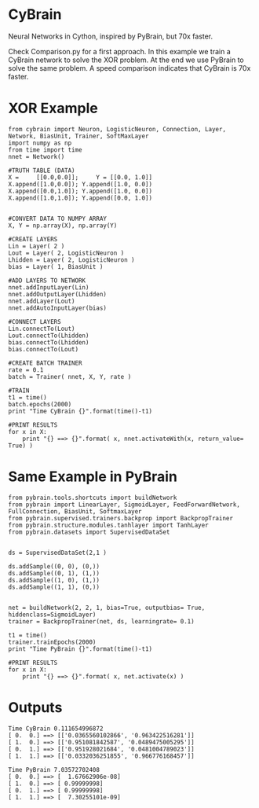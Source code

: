 CyBrain
=======

Neural Networks in Cython, inspired by PyBrain, but 70x faster.

Check Comparison.py for a first approach. In this example we train a CyBrain network to solve the XOR problem. At the end we use PyBrain to solve the same problem. A speed comparison indicates that CyBrain is 70x faster.

XOR Example
===========

    from cybrain import Neuron, LogisticNeuron, Connection, Layer, Network, BiasUnit, Trainer, SoftMaxLayer
    import numpy as np
    from time import time
    nnet = Network()
    
    #TRUTH TABLE (DATA)
    X =     [[0.0,0.0]];     Y = [[0.0, 1.0]]
    X.append([1.0,0.0]); Y.append([1.0, 0.0])
    X.append([0.0,1.0]); Y.append([1.0, 0.0])
    X.append([1.0,1.0]); Y.append([0.0, 1.0])
    
    
    #CONVERT DATA TO NUMPY ARRAY
    X, Y = np.array(X), np.array(Y)
    
    #CREATE LAYERS
    Lin = Layer( 2 )
    Lout = Layer( 2, LogisticNeuron )
    Lhidden = Layer( 2, LogisticNeuron )
    bias = Layer( 1, BiasUnit )
    
    #ADD LAYERS TO NETWORK
    nnet.addInputLayer(Lin)
    nnet.addOutputLayer(Lhidden)
    nnet.addLayer(Lout)
    nnet.addAutoInputLayer(bias)
    
    #CONNECT LAYERS
    Lin.connectTo(Lout)
    Lout.connectTo(Lhidden)
    bias.connectTo(Lhidden)
    bias.connectTo(Lout)
    
    #CREATE BATCH TRAINER
    rate = 0.1
    batch = Trainer( nnet, X, Y, rate )
    
    #TRAIN
    t1 = time()
    batch.epochs(2000)
    print "Time CyBrain {}".format(time()-t1)
    
    #PRINT RESULTS
    for x in X:
        print "{} ==> {}".format( x, nnet.activateWith(x, return_value= True) )



Same Example in PyBrain
========================

    from pybrain.tools.shortcuts import buildNetwork
    from pybrain import LinearLayer, SigmoidLayer, FeedForwardNetwork, FullConnection, BiasUnit, SoftmaxLayer
    from pybrain.supervised.trainers.backprop import BackpropTrainer
    from pybrain.structure.modules.tanhlayer import TanhLayer
    from pybrain.datasets import SupervisedDataSet
    
    
    ds = SupervisedDataSet(2,1 )
    
    ds.addSample((0, 0), (0,))
    ds.addSample((0, 1), (1,))
    ds.addSample((1, 0), (1,))
    ds.addSample((1, 1), (0,))
    
    
    net = buildNetwork(2, 2, 1, bias=True, outputbias= True, hiddenclass=SigmoidLayer)
    trainer = BackpropTrainer(net, ds, learningrate= 0.1)
    
    t1 = time()
    trainer.trainEpochs(2000)
    print "Time PyBrain {}".format(time()-t1)
    
    #PRINT RESULTS
    for x in X:
        print "{} ==> {}".format( x, net.activate(x) )


Outputs
=======

    Time CyBrain 0.111654996872
    [ 0.  0.] ==> [['0.0365560102866', '0.963422516281']]
    [ 1.  0.] ==> [['0.951081842587', '0.0489475005295']]
    [ 0.  1.] ==> [['0.951928021684', '0.0481004789023']]
    [ 1.  1.] ==> [['0.0332036251855', '0.966776168457']]
    
    Time PyBrain 7.03572702408
    [ 0.  0.] ==> [  1.67662906e-08]
    [ 1.  0.] ==> [ 0.99999998]
    [ 0.  1.] ==> [ 0.99999998]
    [ 1.  1.] ==> [  7.30255101e-09]
